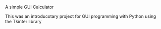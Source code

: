 A simple GUI Calculator

This was an introducotary project for GUI programming with Python using the Tkinter library
